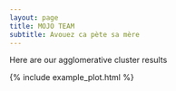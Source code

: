 ```yaml
---
layout: page
title: MOJO TEAM
subtitle: Avouez ca pète sa mère
---
```


Here are our agglomerative cluster results

{% include example_plot.html %}
